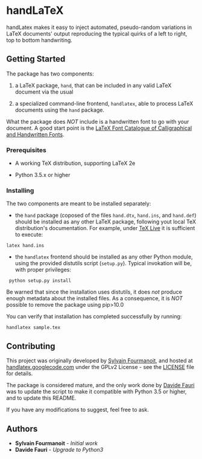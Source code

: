 # handLaTeX

handLatex makes it easy to inject automated, pseudo-random variations in LaTeX documents' output reproducing the typical quirks of a left to right, top to bottom handwriting.

## Getting Started

The package has two components:

  1. a LaTeX package, `hand`, that can be included in any valid LaTeX document via the usual

  2. a specialized command-line frontend, `handlatex`, able to process LaTeX documents using the `hand` package.

What the package does *NOT* include is a handwritten font to go with your document. A good start point is the [LaTeX Font Catalogue of Calligraphical and Handwritten Fonts](https://tug.org/FontCatalogue/calligraphicalfonts.html).

### Prerequisites

- A working TeX distribution, supporting LaTeX 2e

- Python 3.5.x or higher

### Installing

The two components are meant to be installed separately:

- the `hand` package (coposed of the files `hand.dtx`, `hand.ins`, and `hand.def`) should be installed as any other LaTeX package, following yout local TeX distribution's documentation. For example, under [TeX Live](http://www.tug.org/texlive/) it is sufficient to execute:

```
latex hand.ins
```

- the `handlatex` frontend should be installed as any other Python module, using the provided distutils script (`setup.py`). Typical invokation will be, with proper privileges:

```
 python setup.py install
```

Be warned that since the installation uses distutils, it does *not* produce enough metadata about the installed files. As a consequence, it is *NOT* possible to remove the package using pip>10.0

You can verify that installation has completed successfully by running:
```
handlatex sample.tex
```


## Contributing

This project was originally developed by [Sylvain Fourmanoit](mailto:syfou@users.sourceforge.net), and hosted at [handlatex.googlecode.com](http://handlatex.googlecode.com/) under the GPLv2 License - see the [LICENSE](LICENSE) file for details.

The package is considered mature, and the only work done by [Davide Fauri](https://github.com/DavideFauri) was to update the script to make it compatible with Python 3.5 or higher, and to update this README.

If you have any modifications to suggest, feel free to ask.

## Authors

* **Sylvain Fourmanoit** - *Initial work*
* **Davide Fauri** - *Upgrade to Python3*




